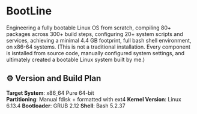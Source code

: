 # BootLine
Engineering a fully bootable Linux OS from scratch, compiling 80+ packages across 300+ build steps, configuring 20+ system scripts and services, achieving a minimal 4.4 GB footprint, full bash shell environment, on x86-64 systems. (This is not a traditional installation. Every component is isntalled from source code, manually configured system settings, and ultimately created a bootable Linux system built by me.)

## ⚙️ Version and Build Plan
**Target System**: x86_64 Pure 64-bit </br>
**Partitioning**: Manual fdisk + formatted with ext4
**Kernel Version**: Linux 6.13.4
**Bootloader**: GRUB 2.12
**Shell**: Bash 5.2.37
